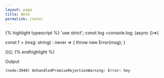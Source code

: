 ```yaml
---
layout: page
title: Note
permalink: /note/
---
```


{% highlight typescript %}
'use strict'; const log =console.log; (async ()=>{

const f =
  (msg: string) : never =>
    { throw new Error(msg); }

})();
{% endhighlight %}

Output

```
(node:3940) UnhandledPromiseRejectionWarning: Error: hey
```
